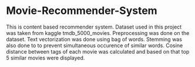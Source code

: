 # Movie-Recommender-System
This is content based recommender system.
Dataset used in this project was taken from kaggle tmdb_5000_movies.
Preprocessing was done on the dataset.
Text vectorization was done using bag of words.
Stemming was also done to to prevent simultaneous occurence of similar words.
Cosine distance between tags of each movie was calculated and based on that top 5 similar movies were displayed.

